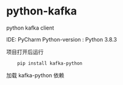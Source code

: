 # python-kafka
python kafka client

IDE: PyCharm 
Python-version : Python 3.8.3

项目打开后运行
```
    pip install kafka-python
```
加载 kafka-python 依赖
